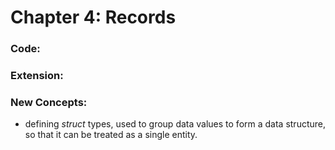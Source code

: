 # Chapter 4: Records

### Code:

### Extension:

### New Concepts:
* defining _struct_ types, used to group data values to form a data structure, so that it can be treated as a single entity.


